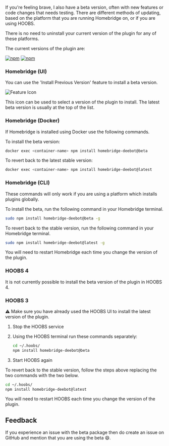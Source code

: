 If you're feeling brave, I also have a beta version, often with new features or code changes that needs testing. There are different methods of updating, based on the platform that you are running Homebridge on, or if you are using HOOBS.

There is no need to uninstall your current version of the plugin for any of these platforms.

The current versions of the plugin are:

[![npm](https://img.shields.io/npm/v/homebridge-deebot/latest?label=latest)](https://www.npmjs.com/package/homebridge-deebot) [![npm](https://img.shields.io/npm/v/homebridge-deebot/beta?label=beta)](https://github.com/bwp91/homebridge-deebot/wiki/Beta-Version)  

### Homebridge (UI)

You can use the 'Install Previous Version' feature to install a beta version.

![Feature Icon](https://user-images.githubusercontent.com/43026681/109934132-11437580-7cc4-11eb-9e50-e504c8a754fc.png)

This icon can be used to select a version of the plugin to install. The latest beta version is usually at the top of the list.

### Homebridge (Docker)

If Homebridge is installed using Docker use the following commands.

To install the beta version:

```bash
docker exec <container-name> npm install homebridge-deebot@beta
```

To revert back to the latest stable version:

```bash
docker exec <container-name> npm install homebridge-deebot@latest
```

### Homebridge (CLI)

These commands will only work if you are using a platform which installs plugins globally.

To install the beta, run the following command in your Homebridge terminal. 

```bash
sudo npm install homebridge-deebot@beta -g
```

To revert back to the stable version, run the following command in your Homebridge terminal.

```bash
sudo npm install homebridge-deebot@latest -g
```

You will need to restart Homebridge each time you change the version of the plugin.

### HOOBS 4

It is not currently possible to install the beta version of the plugin in HOOBS 4.

### HOOBS 3

⚠️ Make sure you have already used the HOOBS UI to install the latest version of the plugin.

1. Stop the HOOBS service

2. Using the HOOBS terminal run these commands separately:

    ```bash
    cd ~/.hoobs/
    npm install homebridge-deebot@beta
    ```

3. Start HOOBS again

To revert back to the stable version, follow the steps above replacing the two commands with the two below.

```bash
cd ~/.hoobs/
npm install homebridge-deebot@latest
```

You will need to restart HOOBS each time you change the version of the plugin.

## Feedback
If you experience an issue with the beta package then do create an issue on GitHub and mention that you are using the beta 😄.